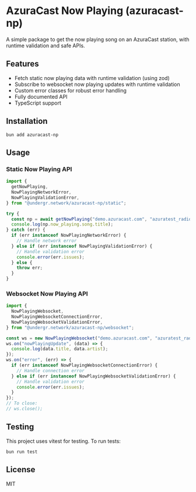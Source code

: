 # AzuraCast Now Playing (azuracast-np)

A simple package to get the now playing song on an AzuraCast station, with runtime validation and safe APIs.

## Features

- Fetch static now playing data with runtime validation (using zod)
- Subscribe to websocket now playing updates with runtime validation
- Custom error classes for robust error handling
- Fully documented API
- TypeScript support

## Installation

```
bun add azuracast-np
```

## Usage

### Static Now Playing API

```ts
import {
  getNowPlaying,
  NowPlayingNetworkError,
  NowPlayingValidationError,
} from "@undergr.network/azuracast-np/static";

try {
  const np = await getNowPlaying("demo.azuracast.com", "azuratest_radio");
  console.log(np.now_playing.song.title);
} catch (err) {
  if (err instanceof NowPlayingNetworkError) {
    // Handle network error
  } else if (err instanceof NowPlayingValidationError) {
    // Handle validation error
    console.error(err.issues);
  } else {
    throw err;
  }
}
```

### Websocket Now Playing API

```ts
import {
  NowPlayingWebsocket,
  NowPlayingWebsocketConnectionError,
  NowPlayingWebsocketValidationError,
} from "@undergr.network/azuracast-np/websocket";

const ws = new NowPlayingWebsocket("demo.azuracast.com", "azuratest_radio");
ws.on("nowPlayingUpdate", (data) => {
  console.log(data.title, data.artist);
});
ws.on("error", (err) => {
  if (err instanceof NowPlayingWebsocketConnectionError) {
    // Handle connection error
  } else if (err instanceof NowPlayingWebsocketValidationError) {
    // Handle validation error
    console.error(err.issues);
  }
});
// To close:
// ws.close();
```

## Testing

This project uses vitest for testing. To run tests:

```
bun run test
```

## License

MIT
